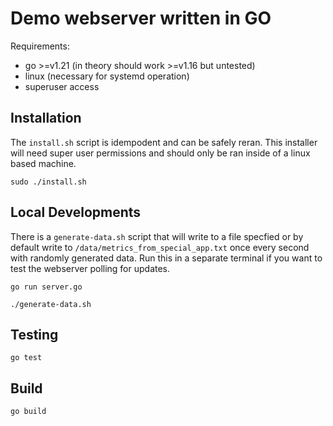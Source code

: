 # Demo webserver written in GO

Requirements:

- go >=v1.21 (in theory should work >=v1.16 but untested)
- linux (necessary for systemd operation)
- superuser access

## Installation

The `install.sh` script is idempodent and can be safely reran. This installer will need super user permissions and should only be ran inside of a linux based machine.

```
sudo ./install.sh
```

## Local Developments

There is a `generate-data.sh` script that will write to a file specfied or by default write to `/data/metrics_from_special_app.txt` once every second with randomly generated data. Run this in a separate terminal if you want to test the webserver polling for updates.

```
go run server.go
```

```
./generate-data.sh
```

## Testing

```
go test
```

## Build

```
go build
```
